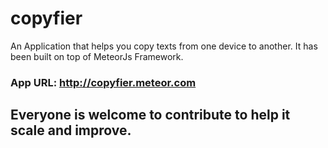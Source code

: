 # copyfier
An Application that helps you copy texts from one device to another. It has been built on top of MeteorJs Framework.

### App URL: http://copyfier.meteor.com

## Everyone is welcome to contribute to help it scale and improve.
